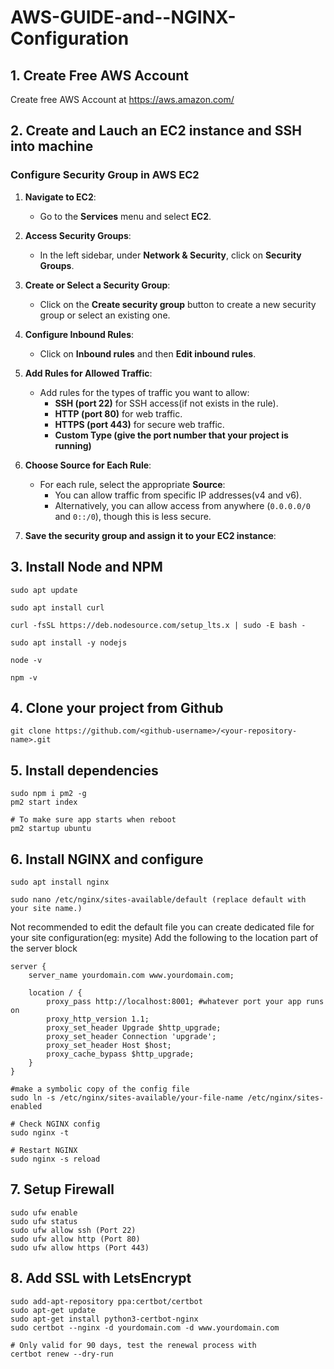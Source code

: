 # AWS-GUIDE-and--NGINX-Configuration

## 1. Create Free AWS Account
Create free AWS Account at https://aws.amazon.com/

## 2. Create and Lauch an EC2 instance and SSH into machine

### Configure Security Group in AWS EC2

1. **Navigate to EC2**:
   - Go to the **Services** menu and select **EC2**.

2. **Access Security Groups**:
   - In the left sidebar, under **Network & Security**, click on **Security Groups**.

3. **Create or Select a Security Group**:
   - Click on the **Create security group** button to create a new security group or select an existing one.

4. **Configure Inbound Rules**:
   - Click on **Inbound rules** and then **Edit inbound rules**.

5. **Add Rules for Allowed Traffic**:
   - Add rules for the types of traffic you want to allow:
     - **SSH (port 22)** for SSH access(if not exists in the rule).
     - **HTTP (port 80)** for web traffic.
     - **HTTPS (port 443)** for secure web traffic.
     - **Custom Type (give the port number that your project is running)**
6. **Choose Source for Each Rule**:
   - For each rule, select the appropriate **Source**:
     - You can allow traffic from specific IP addresses(v4 and v6).
     - Alternatively, you can allow access from anywhere (`0.0.0.0/0` and `0::/0`), though this is less secure.

7. **Save the security group and assign it to your EC2 instance**:

## 3. Install Node and NPM
```
sudo apt update

sudo apt install curl

curl -fsSL https://deb.nodesource.com/setup_lts.x | sudo -E bash -

sudo apt install -y nodejs

node -v

npm -v

```

## 4. Clone your project from Github
```
git clone https://github.com/<github-username>/<your-repository-name>.git
```

## 5. Install dependencies
```
sudo npm i pm2 -g
pm2 start index

# To make sure app starts when reboot
pm2 startup ubuntu
```
## 6. Install NGINX and configure
```
sudo apt install nginx

sudo nano /etc/nginx/sites-available/default (replace default with your site name.)
```
Not recommended to edit the default file you can create dedicated file for your site configuration(eg: mysite) 
Add the following to the location part of the server block
```
server {
    server_name yourdomain.com www.yourdomain.com;

    location / {
        proxy_pass http://localhost:8001; #whatever port your app runs on
        proxy_http_version 1.1;
        proxy_set_header Upgrade $http_upgrade;
        proxy_set_header Connection 'upgrade';
        proxy_set_header Host $host;
        proxy_cache_bypass $http_upgrade;
    }
}
```
```
#make a symbolic copy of the config file
sudo ln -s /etc/nginx/sites-available/your-file-name /etc/nginx/sites-enabled

# Check NGINX config
sudo nginx -t

# Restart NGINX
sudo nginx -s reload
```

## 7. Setup Firewall
```
sudo ufw enable
sudo ufw status
sudo ufw allow ssh (Port 22)
sudo ufw allow http (Port 80)
sudo ufw allow https (Port 443)
```


## 8. Add SSL with LetsEncrypt
```
sudo add-apt-repository ppa:certbot/certbot
sudo apt-get update
sudo apt-get install python3-certbot-nginx
sudo certbot --nginx -d yourdomain.com -d www.yourdomain.com

# Only valid for 90 days, test the renewal process with
certbot renew --dry-run
```
